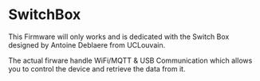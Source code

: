 # SwitchBox

This Firmware will only works and is dedicated with the Switch Box designed by Antoine Deblaere from UCLouvain.

The actual firware handle WiFi/MQTT & USB Communication which allows you to control the device and retrieve the data from it.

